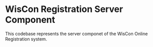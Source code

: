 # WisCon Registration Server Component

This codebase represents the server componet of the WisCon Online Registration system.